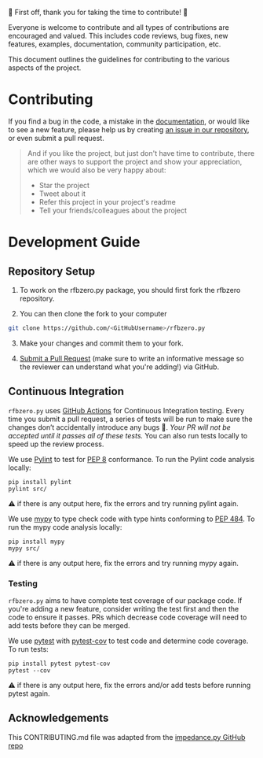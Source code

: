 :tada: First off, thank you for taking the time to contribute! :tada:

Everyone is welcome to contribute and all types of contributions are encouraged and valued.
This includes code reviews, bug fixes, new features, examples, documentation, community participation, etc.

This document outlines the guidelines for contributing to the various aspects of the project.

# Contributing

If you find a bug in the code, a mistake in the [documentation](https://rfbzero.readthedocs.io/en/latest/index.html), or would like to see a new feature, please help us by creating [an issue in our repository](https://github.com/ericfell/rfbzero/issues), or even submit a pull request.

> And if you like the project, but just don't have time to contribute, there are other ways to support the project and show your appreciation, which we would also be very happy about:
> - Star the project
> - Tweet about it
> - Refer this project in your project's readme
> - Tell your friends/colleagues about the project



# Development Guide

## Repository Setup

1.  To work on the rfbzero.py package, you should first fork the rfbzero repository.

2.  You can then clone the fork to your computer

```bash
git clone https://github.com/<GitHubUsername>/rfbzero.py
```

3.  Make your changes and commit them to your fork.

4.  [Submit a Pull Request](https://help.github.com/en/github/collaborating-with-issues-and-pull-requests/about-pull-requests) (make sure to write an informative message so the reviewer can understand what you're adding!) via GitHub.


## Continuous Integration

`rfbzero.py` uses [GitHub Actions](https://docs.github.com/en/actions) for Continuous Integration testing. Every time you submit a pull request, a series of tests will be run to make sure the changes don’t accidentally introduce any bugs :bug:. *Your PR will not be accepted until it passes all of these tests.* You can also run tests locally to speed up the review process.

We use [Pylint](https://pylint.readthedocs.io/en/stable/) to test for [PEP 8](https://peps.python.org/pep-0008/) conformance.
To run the Pylint code analysis locally:

```
pip install pylint
pylint src/
```
:warning: if there is any output here, fix the errors and try running pylint again.


We use [mypy](https://mypy-lang.org/index.html) to type check code with type hints conforming to [PEP 484](https://peps.python.org/pep-0484/).
To run the mypy code analysis locally:

```
pip install mypy
mypy src/
```
:warning: if there is any output here, fix the errors and try running mypy again.

### Testing

`rfbzero.py` aims to have complete test coverage of our package code. If you're adding a new feature, consider writing the test first and then the code to ensure it passes. PRs which decrease code coverage will need to add tests before they can be merged.

We use [pytest](https://docs.pytest.org/en/8.2.x/) with [pytest-cov](https://github.com/pytest-dev/pytest-cov) to test code and determine code coverage.
To run tests:

```
pip install pytest pytest-cov
pytest --cov
```
:warning: if there is any output here, fix the errors and/or add tests before running pytest again.


## Acknowledgements

This CONTRIBUTING.md file was adapted from the [impedance.py GitHub repo](https://github.com/ECSHackWeek/impedance.py)

